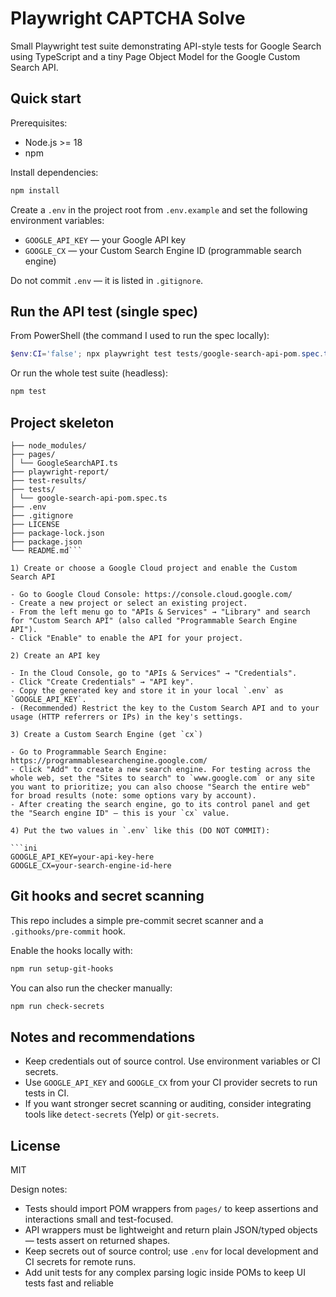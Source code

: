 # Playwright CAPTCHA Solve

Small Playwright test suite demonstrating API-style tests for Google Search using TypeScript and a tiny Page Object Model for the Google Custom Search API.

## Quick start

Prerequisites:
- Node.js >= 18
- npm

Install dependencies:

```powershell
npm install
```

Create a `.env` in the project root from `.env.example` and set the following environment variables:

- `GOOGLE_API_KEY` — your Google API key
- `GOOGLE_CX` — your Custom Search Engine ID (programmable search engine)

Do not commit `.env` — it is listed in `.gitignore`.

## Run the API test (single spec)

From PowerShell (the command I used to run the spec locally):

```powershell
$env:CI='false'; npx playwright test tests/google-search-api-pom.spec.ts --reporter=list
```

Or run the whole test suite (headless):

```powershell
npm test
```

## Project skeleton

```Playwright-captcha-solve/
├── node_modules/
├── pages/
│ └── GoogleSearchAPI.ts
├── playwright-report/
├── test-results/
├── tests/
│ └── google-search-api-pom.spec.ts
├── .env
├── .gitignore
├── LICENSE
├── package-lock.json
├── package.json
└── README.md```

1) Create or choose a Google Cloud project and enable the Custom Search API

- Go to Google Cloud Console: https://console.cloud.google.com/
- Create a new project or select an existing project.
- From the left menu go to "APIs & Services" → "Library" and search for "Custom Search API" (also called "Programmable Search Engine API").
- Click "Enable" to enable the API for your project.

2) Create an API key

- In the Cloud Console, go to "APIs & Services" → "Credentials".
- Click "Create Credentials" → "API key".
- Copy the generated key and store it in your local `.env` as `GOOGLE_API_KEY`.
- (Recommended) Restrict the key to the Custom Search API and to your usage (HTTP referrers or IPs) in the key's settings.

3) Create a Custom Search Engine (get `cx`)

- Go to Programmable Search Engine: https://programmablesearchengine.google.com/
- Click "Add" to create a new search engine. For testing across the whole web, set the "Sites to search" to `www.google.com` or any site you want to prioritize; you can also choose "Search the entire web" for broad results (note: some options vary by account).
- After creating the search engine, go to its control panel and get the "Search engine ID" — this is your `cx` value.

4) Put the two values in `.env` like this (DO NOT COMMIT):

```ini
GOOGLE_API_KEY=your-api-key-here
GOOGLE_CX=your-search-engine-id-here
```

## Git hooks and secret scanning

This repo includes a simple pre-commit secret scanner and a `.githooks/pre-commit` hook.

Enable the hooks locally with:

```powershell
npm run setup-git-hooks
```

You can also run the checker manually:

```powershell
npm run check-secrets
```

## Notes and recommendations

- Keep credentials out of source control. Use environment variables or CI secrets.
- Use `GOOGLE_API_KEY` and `GOOGLE_CX` from your CI provider secrets to run tests in CI.
- If you want stronger secret scanning or auditing, consider integrating tools like `detect-secrets` (Yelp) or `git-secrets`.

## License

MIT


Design notes:
- Tests should import POM wrappers from `pages/` to keep assertions and interactions small and test-focused.
- API wrappers must be lightweight and return plain JSON/typed objects — tests assert on returned shapes.
- Keep secrets out of source control; use `.env` for local development and CI secrets for remote runs.
- Add unit tests for any complex parsing logic inside POMs to keep UI tests fast and reliable